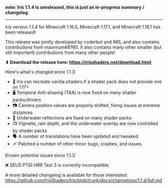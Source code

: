 **note: Iris 1.1.4 is unreleased, this is just an in-progress summary / changelog**

---

Iris version 1.1.4 for Minecraft 1.16.5, Minecraft 1.17.1, and Minecraft 1.18.1 has been released!

This release was jointly developed by coderbot and IMS, and also contains contributions from maximum#8760. It also contains many other smaller (but still important) contributions from many other people!

**⬇ Download the release here: https://irisshaders.net/download.html**

Here's what's changed since 1.1.3:

- 📝 Iris can recreate vanilla shaders if a shader pack does not provide one on 1.17+
- 🖥️ Temporal Anti-aliasing (TAA) is now fixed on many shader packs/drivers
- 📷 Camera position values are properly shifted, fixing issues at extreme distances
- 🌊 Underwater reflections are fixed on many shader packs
- 📺 Vignette, rain depth, and the underwater overlay are now controlled by shader packs
- 🗣 A number of translations have been updated and tweaked
- 🩹 Patched a number of other minor bugs, crashes, and issues

Known potential issues since 1.1.3:

❌ SEUS PTGI HRR Test 3 is currently incompatible.

A more detailed changelog is available for those interested: <https://github.com/IrisShaders/Iris/blob/trunk/docs/changelogs/1.1.4/full.md>
